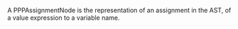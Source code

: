 A PPPAssignmentNode is the representation of an assignment in the AST, of a value expression to a variable name.